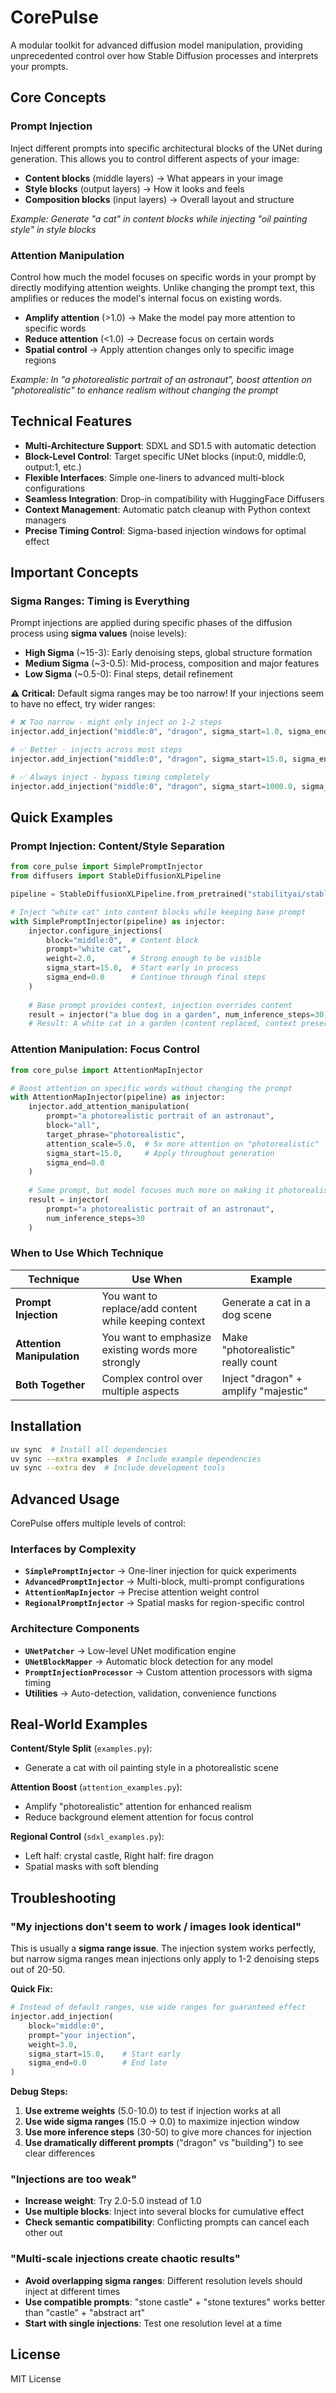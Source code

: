 # CorePulse

A modular toolkit for advanced diffusion model manipulation, providing unprecedented control over how Stable Diffusion processes and interprets your prompts.

## Core Concepts

### **Prompt Injection**
Inject different prompts into specific architectural blocks of the UNet during generation. This allows you to control different aspects of your image:
- **Content blocks** (middle layers) → What appears in your image  
- **Style blocks** (output layers) → How it looks and feels
- **Composition blocks** (input layers) → Overall layout and structure

*Example: Generate "a cat" in content blocks while injecting "oil painting style" in style blocks*

### **Attention Manipulation** 
Control how much the model focuses on specific words in your prompt by directly modifying attention weights. Unlike changing the prompt text, this amplifies or reduces the model's internal focus on existing words.

- **Amplify attention** (>1.0) → Make the model pay more attention to specific words
- **Reduce attention** (<1.0) → Decrease focus on certain words  
- **Spatial control** → Apply attention changes only to specific image regions

*Example: In "a photorealistic portrait of an astronaut", boost attention on "photorealistic" to enhance realism without changing the prompt*

## Technical Features

- **Multi-Architecture Support**: SDXL and SD1.5 with automatic detection
- **Block-Level Control**: Target specific UNet blocks (input:0, middle:0, output:1, etc.)
- **Flexible Interfaces**: Simple one-liners to advanced multi-block configurations  
- **Seamless Integration**: Drop-in compatibility with HuggingFace Diffusers
- **Context Management**: Automatic patch cleanup with Python context managers
- **Precise Timing Control**: Sigma-based injection windows for optimal effect

## Important Concepts

### **Sigma Ranges: Timing is Everything**
Prompt injections are applied during specific phases of the diffusion process using **sigma values** (noise levels):

- **High Sigma** (~15-3): Early denoising steps, global structure formation
- **Medium Sigma** (~3-0.5): Mid-process, composition and major features  
- **Low Sigma** (~0.5-0): Final steps, detail refinement

**⚠️ Critical:** Default sigma ranges may be too narrow! If your injections seem to have no effect, try wider ranges:

```python
# ❌ Too narrow - might only inject on 1-2 steps
injector.add_injection("middle:0", "dragon", sigma_start=1.0, sigma_end=0.3)

# ✅ Better - injects across most steps  
injector.add_injection("middle:0", "dragon", sigma_start=15.0, sigma_end=0.0)

# ✅ Always inject - bypass timing completely
injector.add_injection("middle:0", "dragon", sigma_start=1000.0, sigma_end=-1000.0)
```

## Quick Examples

### Prompt Injection: Content/Style Separation
```python
from core_pulse import SimplePromptInjector
from diffusers import StableDiffusionXLPipeline

pipeline = StableDiffusionXLPipeline.from_pretrained("stabilityai/stable-diffusion-xl-base-1.0")

# Inject "white cat" into content blocks while keeping base prompt
with SimplePromptInjector(pipeline) as injector:
    injector.configure_injections(
        block="middle:0",  # Content block
        prompt="white cat",
        weight=2.0,        # Strong enough to be visible
        sigma_start=15.0,  # Start early in process
        sigma_end=0.0      # Continue through final steps
    )
    
    # Base prompt provides context, injection overrides content
    result = injector("a blue dog in a garden", num_inference_steps=30)
    # Result: A white cat in a garden (content replaced, context preserved)
```

### Attention Manipulation: Focus Control
```python
from core_pulse import AttentionMapInjector

# Boost attention on specific words without changing the prompt
with AttentionMapInjector(pipeline) as injector:
    injector.add_attention_manipulation(
        prompt="a photorealistic portrait of an astronaut",
        block="all",  
        target_phrase="photorealistic",
        attention_scale=5.0,  # 5x more attention on "photorealistic"
        sigma_start=15.0,     # Apply throughout generation
        sigma_end=0.0
    )
    
    # Same prompt, but model focuses much more on making it photorealistic
    result = injector(
        prompt="a photorealistic portrait of an astronaut",
        num_inference_steps=30
    )
```

### When to Use Which Technique

| Technique | Use When | Example |
|-----------|----------|---------|
| **Prompt Injection** | You want to replace/add content while keeping context | Generate a cat in a dog scene |
| **Attention Manipulation** | You want to emphasize existing words more strongly | Make "photorealistic" really count |
| **Both Together** | Complex control over multiple aspects | Inject "dragon" + amplify "majestic" |

## Installation

```bash
uv sync  # Install all dependencies
uv sync --extra examples  # Include example dependencies
uv sync --extra dev  # Include development tools
```

## Advanced Usage

CorePulse offers multiple levels of control:

### **Interfaces by Complexity**
- **`SimplePromptInjector`** → One-liner injection for quick experiments  
- **`AdvancedPromptInjector`** → Multi-block, multi-prompt configurations
- **`AttentionMapInjector`** → Precise attention weight control
- **`RegionalPromptInjector`** → Spatial masks for region-specific control

### **Architecture Components**  
- **`UNetPatcher`** → Low-level UNet modification engine
- **`UNetBlockMapper`** → Automatic block detection for any model
- **`PromptInjectionProcessor`** → Custom attention processors with sigma timing
- **Utilities** → Auto-detection, validation, convenience functions

## Real-World Examples

**Content/Style Split** (`examples.py`):
- Generate a cat with oil painting style in a photorealistic scene

**Attention Boost** (`attention_examples.py`): 
- Amplify "photorealistic" attention for enhanced realism
- Reduce background element attention for focus control

**Regional Control** (`sdxl_examples.py`):
- Left half: crystal castle, Right half: fire dragon  
- Spatial masks with soft blending

## Troubleshooting

### **"My injections don't seem to work / images look identical"**

This is usually a **sigma range issue**. The injection system works perfectly, but narrow sigma ranges mean injections only apply to 1-2 denoising steps out of 20-50.

**Quick Fix:**
```python
# Instead of default ranges, use wide ranges for guaranteed effect
injector.add_injection(
    block="middle:0", 
    prompt="your injection", 
    weight=3.0,
    sigma_start=15.0,    # Start early
    sigma_end=0.0        # End late  
)
```

**Debug Steps:**
1. **Use extreme weights** (5.0-10.0) to test if injection works at all
2. **Use wide sigma ranges** (15.0 → 0.0) to maximize injection window
3. **Use more inference steps** (30-50) to give more chances for injection
4. **Use dramatically different prompts** ("dragon" vs "building") to see clear differences

### **"Injections are too weak"**

- **Increase weight**: Try 2.0-5.0 instead of 1.0
- **Use multiple blocks**: Inject into several blocks for cumulative effect
- **Check semantic compatibility**: Conflicting prompts can cancel each other out

### **"Multi-scale injections create chaotic results"**

- **Avoid overlapping sigma ranges**: Different resolution levels should inject at different times
- **Use compatible prompts**: "stone castle" + "stone textures" works better than "castle" + "abstract art"
- **Start with single injections**: Test one resolution level at a time

## License

MIT License
